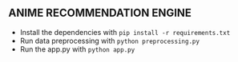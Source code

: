 ## ANIME RECOMMENDATION ENGINE

- Install the dependencies with `pip install -r requirements.txt`
- Run data preprocessing with `python preprocessing.py`
- Run the app.py with `python app.py`
